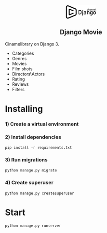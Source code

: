 <p align="center">
    <a href="https://djangochannel.com" target="_blank" rel="noopener noreferrer">
        <img width="100" src="logo.png" title="djangoschool">
    </a>
</p>

<h2 align="center">Django Movie</h2>


Cinamelibrary on Django 3.

- Categories
- Genres
- Movies
- Film shots
- Directors\Actors
- Rating
- Reviews
- Filters

# Installing

### 1) Create a virtual environment

### 2) Install dependencies

    pip install -r requirements.txt

### 3) Run migrations

    python manage.py migrate    

### 4) Create superuser

    python manage.py createsuperuser

# Start

    python manage.py runserver

